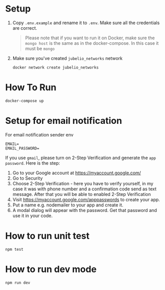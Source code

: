 
# Setup
1. Copy `.env.example` and rename it to `.env`. Make sure all the credentials are correct. 
    > Please note that if you want to run it on Docker, make sure the `mongo host` is the 
    > same as in the docker-compose. In this case it must be `mongo`
2. Make sure you've created `jubelio_networks` network
    ```
    docker network create jubelio_networks
    ```

# How To Run
```
docker-compose up
```

# Setup for email notification
For email notification sender env
```
EMAIL=
EMAIL_PASSWORD=
```
If you use `gmail`, please turn on 2-Step Verification and generate the `app password`. Here is the step:
1. Go to your Google account at https://myaccount.google.com/
2. Go to Security
3. Choose 2-Step Verification - here you have to verify yourself, in my case it was with phone number and a confirmation code send as text message. After that you will be able to enabled 2-Step Verification
4. Visit https://myaccount.google.com/apppasswords to create your app.
5. Put a name e.g. nodemailer to your app and create it.
6. A modal dialog will appear with the password. Get that password and use it in your code.

# How to run unit test
```
npm test
```
# How to run dev mode
```
npm run dev
```